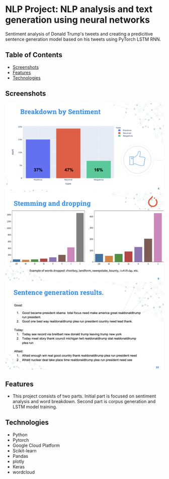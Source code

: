 # NLP Project: NLP analysis and text generation using neural networks

Sentiment analysis of Donald Trump's tweets and creating a predicitive sentence generation model based on his tweets using PyTorch LSTM RNN.




## Table of Contents

* [Screenshots](#screenshots)
* [Features](#features) 
* [Technologies](#technologies)


## Screenshots

![Map Screenshot](https://github.com/RamonMartin1/NLP-Sentiment-Analysis-and-LSTM-predictive-mode-/blob/master/Screen%20Shot%202020-12-03%20at%2012.18.24.png)
![Bar Screenshot](https://github.com/RamonMartin1/NLP-Sentiment-Analysis-and-LSTM-predictive-mode-/blob/master/Screen%20Shot%202020-12-03%20at%2012.18.50.png)
![Bar Screenshot](https://github.com/RamonMartin1/NLP-Sentiment-Analysis-and-LSTM-predictive-mode-/blob/master/Screen%20Shot%202020-12-03%20at%2012.19.04.png)

## Features

* This project consists of two parts. Initial part is focused on sentiment analysis and word breakdown. Second part is corpus generation and LSTM model training.  

## Technologies

* Python
* Pytorch
* Google Cloud Platform
* Scikit-learn
* Pandas 
* plotly
* Keras
* wordcloud



